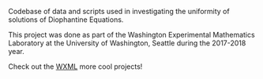 Codebase of data and scripts used in investigating the uniformity of solutions of Diophantine Equations.

This project was done as part of the Washington Experimental Mathematics Laboratory at the University of Washington, Seattle during the 2017-2018 year.

Check out the [WXML](http://www.wxml.math.washington.edu/) more cool projects!
